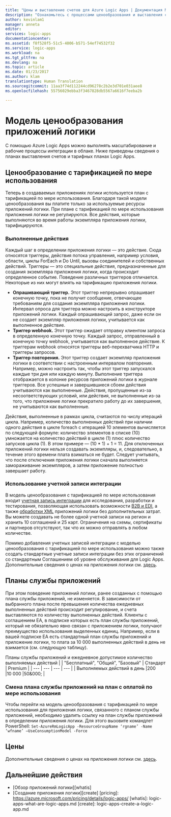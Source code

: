 ```yaml
---
title: "Цены и выставление счетов для Azure Logic Apps | Документация Майкрософт"
description: "Ознакомьтесь с процессами ценообразования и выставления счетов для Azure Logic Apps."
author: kevinlam1
manager: anneta
editor: 
services: logic-apps
documentationcenter: 
ms.assetid: f8f528f5-51c5-4006-b571-54ef74532f32
ms.service: logic-apps
ms.workload: na
ms.tgt_pltfrm: na
ms.devlang: na
ms.topic: article
ms.date: 01/23/2017
ms.author: klam
translationtype: Human Translation
ms.sourcegitcommit: 11aa3f74d112244cd96278c2b2e3d701e031aee8
ms.openlocfilehash: 55756029ebba3f3467828db5567a6616f7eeba2b

---
```

# <a name="logic-apps-pricing-model"></a>Модель ценообразования приложений логики
С помощью Azure Logic Apps можно выполнять масштабирование и рабочие процессы интеграции в облаке.  Ниже приведены сведения о планах выставления счетов и тарифных планах Logic Apps.
## <a name="consumption-pricing"></a>Ценообразование с тарификацией по мере использования
Теперь в создаваемых приложениях логики используется план с тарификацией по мере использования. Благодаря такой модели ценообразования вы платите только за используемые ресурсы приложений логики.  При плане с тарификацией по мере использования приложения логики не регулируются.
Все действия, которые выполняются во время работы экземпляра приложения логики, тарифицируются.
### <a name="what-are-action-executions"></a>Выполненные действия
Каждый шаг в определении приложения логики — это действие. Сюда относятся триггеры, действия потока управления, например условия, области, циклы ForEach и Do Until, вызовы соединителей и собственных действий.
Триггеры — это специальные действия, предназначенные для создания экземпляра приложения логики, когда происходит определенное событие.  Поведение различных триггеров отличается. Некоторые из них могут влиять на тарификацию приложения логики.
* **Опрашивающий триггер.** Этот триггер непрерывно опрашивает конечную точку, пока не получит сообщение, отвечающее требованиям для создания экземпляра приложения логики.  Интервал опроса для триггера можно настроить в конструкторе приложений логики.  Каждый опрашивающий запрос, даже если он не создает экземпляр приложения логики, учитывается как выполненное действие.
* **Триггер webhook.** Этот триггер ожидает отправку клиентом запроса в определенную конечную точку.  Каждый запрос, отправленный в конечную точку webhook, учитывается как выполненное действие. К триггерам webhook относятся триггеры веб-перехватчика HTTP и триггеры запросов.
* **Триггер повторения.** Этот триггер создает экземпляр приложения логики в соответствии с настроенным интервалом повторения.  Например, можно настроить так, чтобы этот триггер запускался каждые три дня или каждую минуту.
Выполнение триггера отображается в колонке ресурсов приложений логики в журнале триггеров.
Все успешные и завершившиеся сбоем действия учитываются как выполненные.  Действия, пропущенные из-за несоответствующих условий, или действия, не выполненные из-за того, что приложение логики прекратило работу до их завершения, не учитываются как выполненные.

Действия, выполненные в рамках цикла, считаются по числу итераций цикла.  Например, количество выполненных действий при наличии одного действия в цикле foreach с итерацией 10 элементов вычисляется по следующей формуле: количество элементов в списке (10) умножается на количество действий в цикле (1) плюс количество запусков цикла (1). В этом примере — (10 * 1) + 1 = 11.
Для отключенных приложений логики нельзя создавать экземпляры, и, следовательно, в течение этого времени плата взиматься не будет.  Следует учитывать, что после отключения приложения логики сначала выполняется замораживание экземпляров, а затем приложение полностью завершает работу.
### <a name="integration-account-usage"></a>Использование учетной записи интеграции
В модель ценообразования с тарификацией по мере использования входит [учетная запись интеграции](logic-apps-enterprise-integration-create-integration-account.md) для исследования, разработки и тестирования, позволяющая использовать возможности [B2B и EDI](logic-apps-enterprise-integration-b2b.md), а также [обработки XML](logic-apps-enterprise-integration-xml.md) приложений логики без дополнительных затрат. Вы можете создавать не более одной учетной записи на регион и хранить 10 соглашений и 25 карт. Ограничения на схемы, сертификаты и партнеров отсутствуют, так что их можно отправлять в любом количестве.

Помимо добавления учетных записей интеграции с моделью ценообразования с тарификацией по мере использования можно также создать стандартные учетные записи интеграции без этих ограничений со стандартным Соглашением об уровне обслуживания для Logic Apps. Дополнительные сведения о ценах на приложения логики см. [здесь](https://azure.microsoft.com/pricing/details/logic-apps).

## <a name="app-service-plans"></a>Планы службы приложений
При этом поведение приложений логики, ранее созданных с помощью плана службы приложений, не изменяется. В зависимости от выбранного плана после превышения количества ежедневных выполненных действий происходит регулирование, и счета выставляются по количеству выполненных действий.
Клиенты с соглашением EA, в подписке которых есть план службы приложений, который не обязательно явно связан с приложением логики, получают преимущество использования выделенных единиц.  Например, если в вашей подписке EA есть стандартный план службы приложений и приложение логики, то плата за 10 000 выполненных действий в день не взимается (см. следующую таблицу). 

Планы службы приложений и ежедневное допустимое количество выполняемых действий
|  | "Бесплатный", "Общий", "Базовый" | Стандарт | Premium |
| --- | --- | --- | --- |
| Выполняемых действий в день |200 |10 000 |50&000; |
### <a name="convert-from-app-service-plan-pricing-to-consumption"></a>Смена плана службы приложений на план с оплатой по мере использования
Чтобы перейти на модель ценообразования с тарификацией по мере использования для приложения логики, связанного с планом службы приложений, необходимо удалить ссылку на план службы приложений в определении приложения логики.  Для этого вызовите командлет PowerShell: `Set-AzureRmLogicApp -ResourceGroupName ‘rgname’ -Name ‘wfname’ –UseConsumptionModel -Force`
## <a name="pricing"></a>Цены
Дополнительные сведения о ценах на приложения логики см. [здесь](https://azure.microsoft.com/pricing/details/logic-apps).

## <a name="next-steps"></a>Дальнейшие действия
* [Обзор приложений логики][whatis]
* [Создание приложения логики][create] [pricing]: https://azure.microsoft.com/pricing/details/logic-apps/ [whatis]: logic-apps-what-are-logic-apps.md [create]: logic-apps-create-a-logic-app.md




<!--HONumber=Jan17_HO4-->


